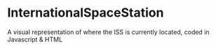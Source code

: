 # InternationalSpaceStation
A visual representation of where the ISS is currently located, coded in Javascript & HTML
